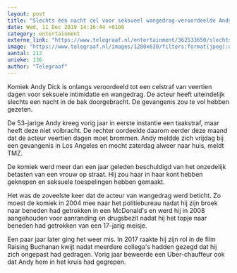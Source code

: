 ```yaml
---
layout: post
title: "Slechts één nacht cel voor seksueel wangedrag-veroordeelde Andy Dick"
date: Wed, 11 Dec 2019 14:16:44 +0100
category: entertainment
externe_link: "https://www.telegraaf.nl/entertainment/362533650/slechts-een-nacht-cel-voor-seksueel-wangedrag-veroordeelde-andy-dick"
image: "https://www.telegraaf.nl/images/1200x630/filters:format(jpeg):quality(80)/cdn-kiosk-api.telegraaf.nl/e2a61028-1c18-11ea-8c22-0217670beecd.jpg"
aantal: 212
unieke: 136
author: "Telegraaf"
---
```


<p class="intro">Komiek Andy Dick is onlangs veroordeeld tot een celstraf van veertien dagen voor seksuele intimidatie en wangedrag. De acteur heeft uiteindelijk slechts een nacht in de bak doorgebracht. De gevangenis zou te vol hebben gezeten.</p> <p>De 53-jarige Andy kreeg vorig jaar in eerste instantie een taakstraf, maar heeft deze niet volbracht. De rechter oordeelde daarom eerder deze maand dat de acteur veertien dagen moet brommen. Andy meldde zich vrijdag bij een gevangenis in Los Angeles en mocht zaterdag alweer naar huis, meldt TMZ.</p><p>De komiek werd meer dan een jaar geleden beschuldigd van het onzedelijk betasten van een vrouw op straat. Hij zou haar in haar kont hebben geknepen en seksuele toespelingen hebben gemaakt.</p><p>Het was de zoveelste keer dat de acteur van wangedrag werd beticht. Zo moest de komiek in 2004 mee naar het politiebureau nadat hij zijn broek naar beneden had getrokken in een McDonald's en werd hij in 2008 aangehouden voor aanranding en drugsbezit nadat hij het topje naar beneden had getrokken van een 17-jarig meisje.</p><p>Een paar jaar later ging het weer mis. In 2017 raakte hij zijn rol in de film Raising Buchanan kwijt nadat meerdere collega's hadden gezegd dat hij zich ongepast had gedragen. Vorig jaar beweerde een Uber-chauffeur ook dat Andy hem in het kruis had gegrepen.</p>
